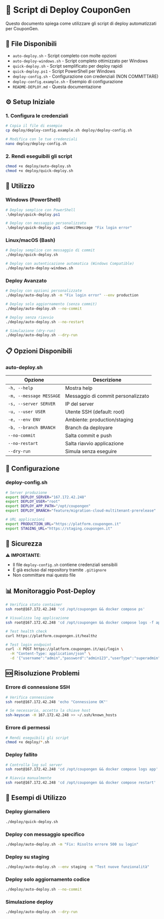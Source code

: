 # 🚀 Script di Deploy CouponGen

Questo documento spiega come utilizzare gli script di deploy automatizzati per CouponGen.

## 📁 File Disponibili

- `auto-deploy.sh` - Script completo con molte opzioni
- `auto-deploy-windows.sh` - Script completo ottimizzato per Windows
- `quick-deploy.sh` - Script semplificato per deploy rapidi
- `quick-deploy.ps1` - Script PowerShell per Windows
- `deploy-config.sh` - Configurazione con credenziali (NON COMMITTARE)
- `deploy-config.example.sh` - Esempio di configurazione
- `README-DEPLOY.md` - Questa documentazione

## ⚙️ Setup Iniziale

### 1. Configura le credenziali

```bash
# Copia il file di esempio
cp deploy/deploy-config.example.sh deploy/deploy-config.sh

# Modifica con le tue credenziali
nano deploy/deploy-config.sh
```

### 2. Rendi eseguibili gli script

```bash
chmod +x deploy/auto-deploy.sh
chmod +x deploy/quick-deploy.sh
```

## 🚀 Utilizzo

### Windows (PowerShell)

```powershell
# Deploy semplice con PowerShell
.\deploy\quick-deploy.ps1

# Deploy con messaggio personalizzato
.\deploy\quick-deploy.ps1 -CommitMessage "Fix login error"
```

### Linux/macOS (Bash)

```bash
# Deploy semplice con messaggio di commit
./deploy/quick-deploy.sh

# Deploy con autenticazione automatica (Windows Compatible)
./deploy/auto-deploy-windows.sh
```

### Deploy Avanzato

```bash
# Deploy con opzioni personalizzate
./deploy/auto-deploy.sh -m "Fix login error" --env production

# Deploy solo aggiornamento (senza commit)
./deploy/auto-deploy.sh --no-commit

# Deploy senza riavvio
./deploy/auto-deploy.sh --no-restart

# Simulazione (dry-run)
./deploy/auto-deploy.sh --dry-run
```

## 📋 Opzioni Disponibili

### auto-deploy.sh

| Opzione | Descrizione |
|---------|-------------|
| `-h, --help` | Mostra help |
| `-m, --message MESSAGE` | Messaggio di commit personalizzato |
| `-s, --server SERVER` | IP del server |
| `-u, --user USER` | Utente SSH (default: root) |
| `-e, --env ENV` | Ambiente: production/staging |
| `-b, --branch BRANCH` | Branch da deployare |
| `--no-commit` | Salta commit e push |
| `--no-restart` | Salta riavvio applicazione |
| `--dry-run` | Simula senza eseguire |

## 🔧 Configurazione

### deploy-config.sh

```bash
# Server produzione
export DEPLOY_SERVER="167.172.42.248"
export DEPLOY_USER="root"
export DEPLOY_APP_PATH="/opt/coupongen"
export DEPLOY_BRANCH="feature/migration-cloud-multitenant-prerelease"

# URL applicazioni
export PRODUCTION_URL="https://platform.coupongen.it"
export STAGING_URL="https://staging.coupongen.it"
```

## 🔐 Sicurezza

⚠️ **IMPORTANTE**: 
- Il file `deploy-config.sh` contiene credenziali sensibili
- È già escluso dal repository tramite `.gitignore`
- Non committare mai questo file

## 📊 Monitoraggio Post-Deploy

```bash
# Verifica stato container
ssh root@167.172.42.248 'cd /opt/coupongen && docker compose ps'

# Visualizza log applicazione
ssh root@167.172.42.248 'cd /opt/coupongen && docker compose logs -f app'

# Test health check
curl https://platform.coupongen.it/healthz

# Test login endpoint
curl -X POST https://platform.coupongen.it/api/login \
  -H "Content-Type: application/json" \
  -d '{"username":"admin","password":"admin123","userType":"superadmin"}'
```

## 🆘 Risoluzione Problemi

### Errore di connessione SSH
```bash
# Verifica connessione
ssh root@167.172.42.248 'echo "Connessione OK"'

# Se necessario, accetta la chiave host
ssh-keyscan -H 167.172.42.248 >> ~/.ssh/known_hosts
```

### Errore di permessi
```bash
# Rendi eseguibili gli script
chmod +x deploy/*.sh
```

### Deploy fallito
```bash
# Controlla log sul server
ssh root@167.172.42.248 'cd /opt/coupongen && docker compose logs app'

# Riavvia manualmente
ssh root@167.172.42.248 'cd /opt/coupongen && docker compose restart'
```

## 📝 Esempi di Utilizzo

### Deploy giornaliero
```bash
./deploy/quick-deploy.sh
```

### Deploy con messaggio specifico
```bash
./deploy/auto-deploy.sh -m "Fix: Risolto errore 500 su login"
```

### Deploy su staging
```bash
./deploy/auto-deploy.sh --env staging -m "Test nuove funzionalità"
```

### Deploy solo aggiornamento codice
```bash
./deploy/auto-deploy.sh --no-commit
```

### Simulazione deploy
```bash
./deploy/auto-deploy.sh --dry-run
```
